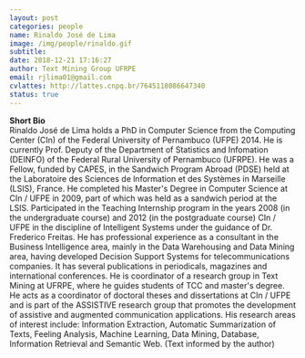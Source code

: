 ```yaml
---
layout: post
categories: people
name: Rinaldo José de Lima
image: /img/people/rinaldo.gif
subtitle: 
date: 2018-12-21 17:16:27
author: Text Mining Group UFRPE
email: rjlima01@gmail.com 
cvlattes: http://lattes.cnpq.br/7645118086647340
status: true
---
```


<b>Short Bio</b><br/>
Rinaldo José de Lima holds a PhD in Computer Science from the Computing Center (CIn) of the Federal University of Pernambuco (UFPE) 2014. He is currently Prof. Deputy of the Department of Statistics and Infomation (DEINFO) of the Federal Rural University of Pernambuco (UFRPE). He was a Fellow, funded by CAPES, in the Sandwich Program Abroad (PDSE) held at the Laboratoire des Sciences de lnformation et des Systèmes in Marseille (LSIS), France. He completed his Master's Degree in Computer Science at CIn / UFPE in 2009, part of which was held as a sandwich period at the LSIS. Participated in the Teaching Internship program in the years 2008 (in the undergraduate course) and 2012 (in the postgraduate course) CIn / UFPE in the discipline of Intelligent Systems under the guidance of Dr. Frederico Freitas. He has professional experience as a consultant in the Business Intelligence area, mainly in the Data Warehousing and Data Mining area, having developed Decision Support Systems for telecommunications companies. It has several publications in periodicals, magazines and international conferences. He is coordinator of a research group in Text Mining at UFRPE, where he guides students of TCC and master's degree. He acts as a coordinator of doctoral theses and dissertations at CIn / UFPE and is part of the ASSISTIVE research group that promotes the development of assistive and augmented communication applications. His research areas of interest include: Information Extraction, Automatic Summarization of Texts, Feeling Analysis, Machine Learning, Data Mining, Database, Information Retrieval and Semantic Web. (Text informed by the author)